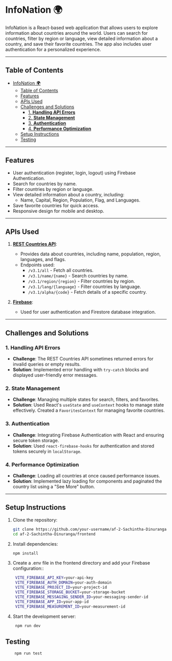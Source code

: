 # InfoNation 🌍

InfoNation is a React-based web application that allows users to explore information about countries around the world. Users can search for countries, filter by region or language, view detailed information about a country, and save their favorite countries. The app also includes user authentication for a personalized experience.

---

## Table of Contents

- [InfoNation 🌍](#infonation-)
  - [Table of Contents](#table-of-contents)
  - [Features](#features)
  - [APIs Used](#apis-used)
  - [Challenges and Solutions](#challenges-and-solutions)
    - [1. **Handling API Errors**](#1-handling-api-errors)
    - [2. **State Management**](#2-state-management)
    - [3. **Authentication**](#3-authentication)
    - [4. **Performance Optimization**](#4-performance-optimization)
  - [Setup Instructions](#setup-instructions)
  - [Testing](#testing)

---

## Features

- User authentication (register, login, logout) using Firebase Authentication.
- Search for countries by name.
- Filter countries by region or language.
- View detailed information about a country, including:
  - Name, Capital, Region, Population, Flag, and Languages.
- Save favorite countries for quick access.
- Responsive design for mobile and desktop.

---

## APIs Used

1. **[REST Countries API](https://restcountries.com/)**:

   - Provides data about countries, including name, population, region, languages, and flags.
   - Endpoints used:
     - `/v3.1/all` - Fetch all countries.
     - `/v3.1/name/{name}` - Search countries by name.
     - `/v3.1/region/{region}` - Filter countries by region.
     - `/v3.1/lang/{language}` - Filter countries by language.
     - `/v3.1/alpha/{code}` - Fetch details of a specific country.

2. **[Firebase](https://firebase.google.com/)**:
   - Used for user authentication and Firestore database integration.

---

## Challenges and Solutions

### 1. **Handling API Errors**

- **Challenge**: The REST Countries API sometimes returned errors for invalid queries or empty results.
- **Solution**: Implemented error handling with `try-catch` blocks and displayed user-friendly error messages.

### 2. **State Management**

- **Challenge**: Managing multiple states for search, filters, and favorites.
- **Solution**: Used React's `useState` and `useContext` hooks to manage state effectively. Created a `FavoritesContext` for managing favorite countries.

### 3. **Authentication**

- **Challenge**: Integrating Firebase Authentication with React and ensuring secure token storage.
- **Solution**: Used `react-firebase-hooks` for authentication and stored tokens securely in `localStorage`.

### 4. **Performance Optimization**

- **Challenge**: Loading all countries at once caused performance issues.
- **Solution**: Implemented lazy loading for components and paginated the country list using a "See More" button.

---

## Setup Instructions

1. Clone the repository:

   ```bash
   git clone https://github.com/your-username/af-2-Sachintha-Dinuranga.git
   cd af-2-Sachintha-Dinuranga/frontend

   ```

2. Install dependencies:

   ```bash
   npm install

   ```

3. Create a .env file in the frontend directory and add your Firebase configuration::
   ```bash
    VITE_FIREBASE_API_KEY=your-api-key
    VITE_FIREBASE_AUTH_DOMAIN=your-auth-domain
    VITE_FIREBASE_PROJECT_ID=your-project-id
    VITE_FIREBASE_STORAGE_BUCKET=your-storage-bucket
    VITE_FIREBASE_MESSAGING_SENDER_ID=your-messaging-sender-id
    VITE_FIREBASE_APP_ID=your-app-id
    VITE_FIREBASE_MEASUREMENT_ID=your-measurement-id
   ```
4. Start the development server:
   ```bash
    npm run dev
   ```

## Testing

```bash
    npm run test
```
